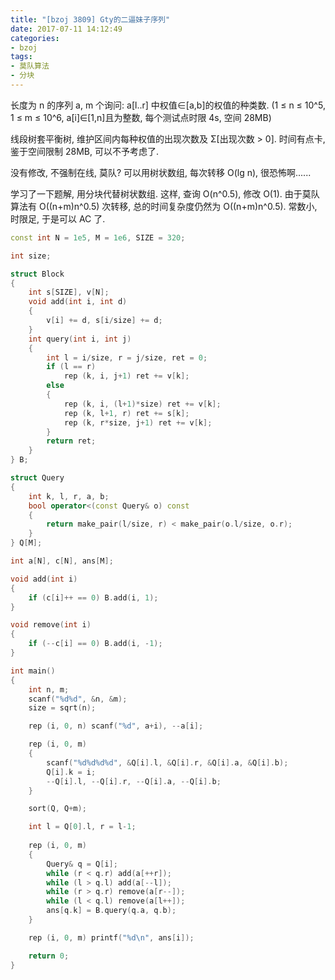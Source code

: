 ```yaml
---
title: "[bzoj 3809] Gty的二逼妹子序列"
date: 2017-07-11 14:12:49
categories:
- bzoj
tags:
- 莫队算法
- 分块
---
```

长度为 n 的序列 a, m 个询问: a[l..r] 中权值∈[a,b]的权值的种类数. (1 &le; n &le; 10^5, 1 &le; m &le; 10^6, a[i]∈[1,n]且为整数, 每个测试点时限 4s, 空间 28MB)
<!--more-->
线段树套平衡树, 维护区间内每种权值的出现次数及 Σ[出现次数 > 0]. 时间有点卡, 鉴于空间限制 28MB, 可以不予考虑了.

没有修改, 不强制在线, 莫队? 可以用树状数组, 每次转移 O(lg n), 很恐怖啊......

学习了一下题解, 用分块代替树状数组. 这样, 查询 O(n^0.5), 修改 O(1). 由于莫队算法有 O((n+m)n^0.5) 次转移, 总的时间复杂度仍然为 O((n+m)n^0.5). 常数小, 时限足, 于是可以 AC 了.

```cpp
const int N = 1e5, M = 1e6, SIZE = 320;

int size;

struct Block
{
	int s[SIZE], v[N];
	void add(int i, int d)
	{
		v[i] += d, s[i/size] += d;
	}
	int query(int i, int j)
	{
		int l = i/size, r = j/size, ret = 0;
		if (l == r)
			rep (k, i, j+1) ret += v[k];
		else
		{
			rep (k, i, (l+1)*size) ret += v[k];
			rep (k, l+1, r) ret += s[k];
			rep (k, r*size, j+1) ret += v[k];
		}
		return ret;
	}
} B;

struct Query
{
	int k, l, r, a, b;
	bool operator<(const Query& o) const
	{
		return make_pair(l/size, r) < make_pair(o.l/size, o.r);
	}
} Q[M];

int a[N], c[N], ans[M];

void add(int i)
{
	if (c[i]++ == 0) B.add(i, 1);
}

void remove(int i)
{
	if (--c[i] == 0) B.add(i, -1);
}

int main()
{
	int n, m;
	scanf("%d%d", &n, &m);
	size = sqrt(n);

	rep (i, 0, n) scanf("%d", a+i), --a[i];

	rep (i, 0, m)
	{
		scanf("%d%d%d%d", &Q[i].l, &Q[i].r, &Q[i].a, &Q[i].b);
		Q[i].k = i;
		--Q[i].l, --Q[i].r, --Q[i].a, --Q[i].b;
	}

	sort(Q, Q+m);

	int l = Q[0].l, r = l-1;
	
	rep (i, 0, m)
	{
		Query& q = Q[i];
		while (r < q.r) add(a[++r]);
		while (l > q.l) add(a[--l]);
		while (r > q.r) remove(a[r--]);
		while (l < q.l) remove(a[l++]);
		ans[q.k] = B.query(q.a, q.b);
	}

	rep (i, 0, m) printf("%d\n", ans[i]);

	return 0;
}
```